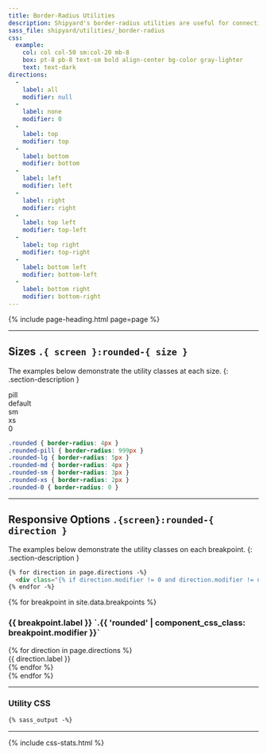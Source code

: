 ```yaml
---
title: Border-Radius Utilities
description: Shipyard's border-radius utilities are useful for connecting components together.
sass_file: shipyard/utilities/_border-radius
css:
  example:
    col: col col-50 sm:col-20 mb-8
    box: pt-8 pb-8 text-sm bold align-center bg-color gray-lighter
    text: text-dark
directions:
  -
    label: all
    modifier: null
  -
    label: none
    modifier: 0
  -
    label: top
    modifier: top
  -
    label: bottom
    modifier: bottom
  -
    label: left
    modifier: left
  -
    label: right
    modifier: right
  -
    label: top left
    modifier: top-left
  -
    label: top right
    modifier: top-right
  -
    label: bottom left
    modifier: bottom-left
  -
    label: bottom right
    modifier: bottom-right
---
```


{% include page-heading.html page=page %}

---

## Sizes `.{ screen }:rounded-{ size }`
The examples below demonstrate the utility classes at each size.
{: .section-description }

<div class="col-container">
  <div class="{{ page.css.example.col }}">
    <div class="{{ page.css.example.box }} rounded-pill">
      <span class="{{ page.css.example.text }}">pill</span>
    </div>
  </div>
  <div class="{{ page.css.example.col }}">
    <div class="{{ page.css.example.box }} rounded">
      <span class="{{ page.css.example.text }}">default</span>
    </div>
  </div>
  <div class="{{ page.css.example.col }}">
    <div class="{{ page.css.example.box }} rounded-sm">
      <span class="{{ page.css.example.text }}">sm</span>
    </div>
  </div>
  <div class="{{ page.css.example.col }}">
    <div class="{{ page.css.example.box }} rounded-xs">
      <span class="{{ page.css.example.text }}">xs</span>
    </div>
  </div>
  <div class="{{ page.css.example.col }}">
    <div class="{{ page.css.example.box }} rounded-0">
      <span class="{{ page.css.example.text }}">0</span>
    </div>
  </div>
</div>

```css
.rounded { border-radius: 4px }
.rounded-pill { border-radius: 999px }
.rounded-lg { border-radius: 5px }
.rounded-md { border-radius: 4px }
.rounded-sm { border-radius: 3px }
.rounded-xs { border-radius: 2px }
.rounded-0 { border-radius: 0 }
```

---

## Responsive Options `.{screen}:rounded-{ direction }`
The examples below demonstrate the utility classes on each breakpoint.
{: .section-description }

```html
{% for direction in page.directions -%}
  <div class="{% if direction.modifier != 0 and direction.modifier != none %}rounded {% endif %}{{ 'rounded' | component_css_class: direction.modifier }}"><!-- {{ direction.label }} --></div>
{% endfor -%}
```

{% for breakpoint in site.data.breakpoints %}
  <h3 class="text-md text-light mt-32 mb-8" markdown="1">{{ breakpoint.label }} `.{{ 'rounded' | component_css_class: breakpoint.modifier }}`</h3>
  <div class="col-container">
    {% for direction in page.directions %}
      <div class="{{ page.css.example.col }}">
        <div class="{{ page.css.example.box }} tooltip-data tooltip-data-top {{ 'rounded' | component_css_class: breakpoint.modifier }} {{ 'rounded' | component_css_class: breakpoint.modifier, direction.modifier }}" data-tooltip=".{{ 'rounded' | component_css_class: breakpoint.modifier, direction.modifier }}">
          <span class="{{ page.css.example.text }}">{{ direction.label }}</span>
        </div>
      </div>
    {% endfor %}
  </div>
{% endfor %}

---

### Utility CSS
```css
{% sass_output -%}
```

---

{% include css-stats.html %}
